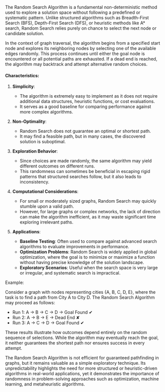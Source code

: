 
The Random Search Algorithm is a fundamental non-deterministic method used to explore a solution space 
without following a predefined or systematic pattern. Unlike structured algorithms such as 
Breadth-First Search (BFS), Depth-First Search (DFS), or heuristic methods like A* search, 
Random Search relies purely on chance to select the next node or candidate solution. 

In the context of graph traversal, the algorithm begins from a specified start node and explores 
its neighboring nodes by selecting one of the available edges randomly. This process continues 
until either the goal node is encountered or all potential paths are exhausted. If a dead end 
is reached, the algorithm may backtrack and attempt alternative random choices. 


#### Characteristics:

1. **Simplicity**: 
   - The algorithm is extremely easy to implement as it does not require additional data 
     structures, heuristic functions, or cost evaluations. 
   - It serves as a good baseline for comparing performance against more complex algorithms.

2. **Non-Optimality**:
   - Random Search does not guarantee an optimal or shortest path. 
   - It may find a feasible path, but in many cases, the discovered solution is suboptimal.

3. **Exploration Behavior**:
   - Since choices are made randomly, the same algorithm may yield different outcomes on 
     different runs. 
   - This randomness can sometimes be beneficial in escaping rigid patterns that structured 
     searches follow, but it also leads to inconsistency.

4. **Computational Considerations**:
   - For small or moderately sized graphs, Random Search may quickly stumble upon a valid path. 
   - However, for large graphs or complex networks, the lack of direction can make the algorithm 
     inefficient, as it may waste significant time exploring irrelevant paths.

5. **Applications**:
   - **Baseline Testing**: Often used to compare against advanced search algorithms to evaluate 
     improvements in performance. 
   - **Optimization Problems**: Random Search is widely applied in global optimization, where 
     the goal is to minimize or maximize a function without having precise knowledge of the 
     solution landscape. 
   - **Exploratory Scenarios**: Useful when the search space is very large or irregular, and 
     systematic search is impractical.


Example:

Consider a graph with nodes representing cities {A, B, C, D, E}, where the task is to find a 
path from City A to City D. The Random Search Algorithm may proceed as follows:

- Run 1: A → B → C → D → Goal Found ✔
- Run 2: A → B → E → Dead End ✘
- Run 3: A → C → D → Goal Found ✔

These results illustrate how outcomes depend entirely on the random sequence of selections. 
While the algorithm may eventually reach the goal, it neither guarantees the shortest path 
nor ensures success in every attempt.




The Random Search Algorithm is not efficient for guaranteed pathfinding in graphs, but it 
remains valuable as a simple exploratory technique. Its unpredictability highlights the need 
for more structured or heuristic-driven algorithms in real-world applications, yet it 
demonstrates the importance of randomness in problem-solving approaches such as optimization, 
machine learning, and metaheuristic algorithms.
